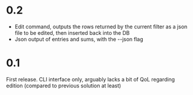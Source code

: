 # 0.2
- Edit command, outputs the rows returned by the current filter as a json file to be edited, then inserted back into the DB
- Json output of entries and sums, with the --json flag
# 0.1
First release. CLI interface only, arguably lacks a bit of QoL regarding edition (compared to previous solution at least)
